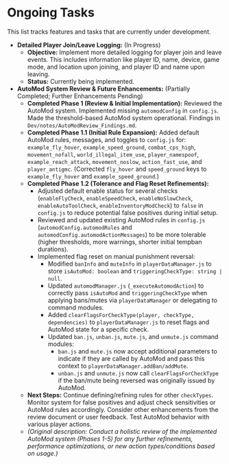 # Ongoing Tasks

This list tracks features and tasks that are currently under development.

*   **Detailed Player Join/Leave Logging:** (In Progress)
    *   **Objective:** Implement more detailed logging for player join and leave events. This includes information like player ID, name, device, game mode, and location upon joining, and player ID and name upon leaving.
    *   **Status:** Currently being implemented.
*   **AutoMod System Review & Future Enhancements:** (Partially Completed; Further Enhancements Pending)
    *   **Completed Phase 1 (Review & Initial Implementation):** Reviewed the AutoMod system. Implemented missing `automodConfig` in `config.js`. Made the threshold-based AutoMod system operational. Findings in `Dev/notes/AutoModReview_Findings.md`.
    *   **Completed Phase 1.1 (Initial Rule Expansion):** Added default AutoMod rules, messages, and toggles to `config.js` for: `example_fly_hover`, `example_speed_ground`, `combat_cps_high`, `movement_nofall`, `world_illegal_item_use`, `player_namespoof`, `example_reach_attack`, `movement_noslow`, `action_fast_use`, and `player_antigmc`. (Corrected `fly_hover` and `speed_ground` keys to `example_fly_hover` and `example_speed_ground`.)
    *   **Completed Phase 1.2 (Tolerance and Flag Reset Refinements):**
        *   Adjusted default enable status for several checks (`enableFlyCheck`, `enableSpeedCheck`, `enableNoSlowCheck`, `enableAutoToolCheck`, `enableInventoryModCheck`) to `false` in `config.js` to reduce potential false positives during initial setup.
        *   Reviewed and updated existing AutoMod rules in `config.js` (`automodConfig.automodRules` and `automodConfig.automodActionMessages`) to be more tolerable (higher thresholds, more warnings, shorter initial tempban durations).
        *   Implemented flag reset on manual punishment reversal:
            *   Modified `banInfo` and `muteInfo` in `playerDataManager.js` to store `isAutoMod: boolean` and `triggeringCheckType: string | null`.
            *   Updated `automodManager.js` (`_executeAutomodAction`) to correctly pass `isAutoMod` and `triggeringCheckType` when applying bans/mutes via `playerDataManager` or delegating to command modules.
            *   Added `clearFlagsForCheckType(player, checkType, dependencies)` to `playerDataManager.js` to reset flags and AutoMod state for a specific check.
            *   Updated `ban.js`, `unban.js`, `mute.js`, and `unmute.js` command modules:
                *   `ban.js` and `mute.js` now accept additional parameters to indicate if they are called by AutoMod and pass this context to `playerDataManager.addBan/addMute`.
                *   `unban.js` and `unmute.js` now call `clearFlagsForCheckType` if the ban/mute being reversed was originally issued by AutoMod.
    *   **Next Steps:** Continue defining/refining rules for other `checkTypes`. Monitor system for false positives and adjust check sensitivities or AutoMod rules accordingly. Consider other enhancements from the review document or user feedback. Test AutoMod behavior with various player actions.
    *   *(Original description: Conduct a holistic review of the implemented AutoMod system (Phases 1-5) for any further refinements, performance optimizations, or new action types/conditions based on usage.)*
